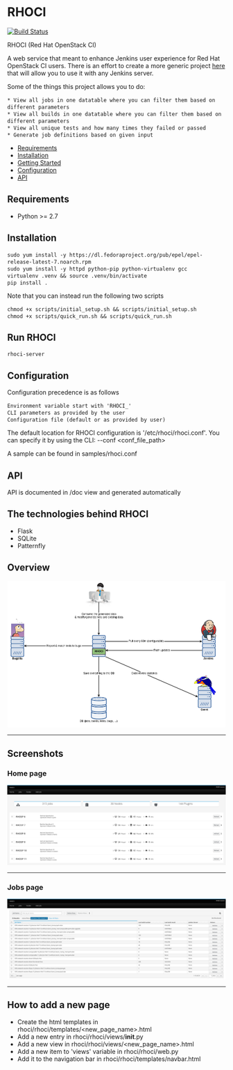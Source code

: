 # RHOCI

[![Build Status](https://travis-ci.org/bregman-arie/rhoci.svg?branch=master)](https://travis-ci.org/bregman-arie/rhoci)

RHOCI (Red Hat OpenStack CI)

A web service that meant to enhance Jenkins user experience for Red Hat OpenStack CI users.
There is an effort to create a more generic project [here](https://github.com/bregman-arie/infuse) that will allow you to use it with any Jenkins server.

Some of the things this project allows you to do:

    * View all jobs in one datatable where you can filter them based on different parameters
    * View all builds in one datatable where you can filter them based on different parameters
    * View all unique tests and how many times they failed or passed
    * Generate job definitions based on given input

* [Requirements](#requirements)
* [Installation](#installation)
* [Getting Started](#getting-started)
* [Configuration](#configuration)
* [API](#api)

## Requirements

* Python >= 2.7

## Installation

    sudo yum install -y https://dl.fedoraproject.org/pub/epel/epel-release-latest-7.noarch.rpm
    sudo yum install -y httpd python-pip python-virtualenv gcc
    virtualenv .venv && source .venv/bin/activate
    pip install .

Note that you can instead run the following two scripts

    chmod +x scripts/initial_setup.sh && scripts/initial_setup.sh
    chmod +x scripts/quick_run.sh && scripts/quick_run.sh

## Run RHOCI

    rhoci-server

## Configuration 

Configuration precedence is as follows

    Environment variable start with 'RHOCI_'
    CLI parameters as provided by the user
    Configuration file (default or as provided by user)

The default location for RHOCI configuration is '/etc/rhoci/rhoci.conf'.
You can specify it by using the CLI: --conf <conf_file_path>

A sample can be found in samples/rhoci.conf

## API

API is documented in /doc view and generated automatically

## The technologies behind RHOCI

* Flask
* SQLite
* Patternfly

## Overview

<div align="center"><img src="./doc/rhoci_overview.png" alt="RHOCI Overview"></div><hr />

## Screenshots

### Home page

<div align="center"><img src="./doc/home_page.png" alt="RHOCI Home Page"></div><hr />

### Jobs page

<div align="center"><img src="./doc/jobs_page.png" alt="RHOCI Jobs Page"></div><hr />

## How to add a new page

* Create the html templates in rhoci/rhoci/templates/<new_page_name>.html
* Add a new entry in rhoci/rhoci/views/__init__.py
* Add a new view in rhoci/rhoci/views/<new_page_name>.html
* Add a new item to 'views' variable in rhoci/rhoci/web.py
* Add it to the navigation bar in rhoci/rhoci/templates/navbar.html
